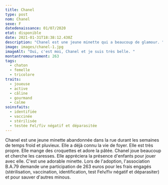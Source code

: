 ```yaml
---
title: Chanel
type: post
nom: Chanel
sexe: F
datedenaissance: 01/07/2020
etat: disponible
date: 2021-01-31T18:38:12.430Z
description: "Chanel est une jeune minette qui a beaucoup de glamour. "
image: images/chanel-1.jpg
imageAlt: "Oui, c'est moi, Chanel et je suis très belle. "
montantremoursement: 263
tags:
  - chaton
  - femelle
  - tricolore
traits:
  - joueuse
  - active
  - câline
  - gourmand
  - calme
soinsfaits:
  - identifiée
  - vaccinée
  - stérilisée
  - testée Fel/fiv négatif et déparasitée
---
```

Chanel est une jeune minette abandonnée dans la rue durant les semaines de temps froid et pluvieux. Elle a déjà connu la vie de foyer. Elle est très propre. Elle mange des croquettes et adore la pâtée. Chanel joue beaucoup et cherche les caresses. Elle appréciera la présence d'enfants pour jouer avec elle. C'est une adorable minette. Lors de  l'adoption, l'association B.A.79 demande une participation de 263 euros pour les frais engagés (stérilisation, vaccination, identification, test Felv/fiv négatif et déparasiter) et pour sauver d'autres minous.